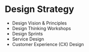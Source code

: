 # Design Strategy

- Design Vision & Principles
- Design Thinking Workshops
- Design Sprints
- Service Design
- Customer Experience (CX) Design